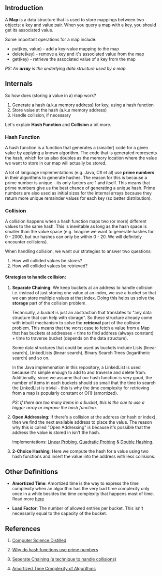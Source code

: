 ## Introduction
A **Map** is a data structure that is used to store mappings between two objects: a key and value pair. When you query a map with a key, you should get its associated value.

Some important operations for a map include:
* put(key, value) - add a key-value mapping to the map
* delete(key) - remove a key and it's associated value from the map
* get(key) - retrieve the associated value of a key from the map 

*PS: An **array** is the underlying data structure used by a map.*

## Internals
So how does (storing a value in a) map work?
1. Generate a hash (a.k.a memory address) for key, using a hash function
2. Store value at the hash (a.k.a memory address)
3. Handle collision, if necessary

Let's explain **Hash Function** and **Collision** a bit more.

### Hash Function
A hash function is a function that generates a (smaller) code for a given value by applying a known algorithm. The code that is generated represents the hash, which for us also doubles as the memory location where the value we want to store in our map will actually be stored. 

A lot of language implementations (e.g. Java, C# et al) use **prime numbers** in their algorithms to generate hashes. The reason for this is because a prime number is unique - its only factors are 1 and itself. This means that prime numbers give us the best chance of generating a unique hash. Prime numbers are also used as initial sizes for the internal arrays because they return more unique remainder values for each key (so better distribution).

### Collision
A collision happens when a hash function maps two (or more) different values to the same hash. This is inevitable as long as the hash space is smaller than the value space (e.g. Imagine we want to generate hashes for 0 - 2000, but our hashes can only be within 0 - 20. We will definitely encounter collisions). 

When handling collision, we want our strategies to answer two questions:
1. How will collided values be stores?
2. How will collided values be retrieved?

#### Strategies to handle collision:
1. **Separate Chaining**: We keep buckets at an address to handle collision i.e. instead of just storing one value at an index, we use a bucket so that we can store multiple values at that index. Doing this helps us solve the **storage** part of the collision problem. 

   Technically, a *bucket* is just an abstraction that translates to "any data structure that can help with storage". So these structure already come with inbuilt     mechanism to solve the **retrieval** part of the collision problem. This means that the worst case to fetch a value from a Map that has buckets at addresses =        time to find address (always constant) + time to traverse bucket (depends on the data structure).
   
   Some data structures that could be used as buckets include Lists (linear search), LinkedLists (linear search), Binary Search Trees (logarithmic search) and so on.
   
   In the Java implemenation in this repository, a LinkedList is used because it's simple enough to add to and traverse and delete from. Additionally, since we assume that our hash function is very good, the number of items in each buckets should so small that the time to search the LinkedList is trivial - this is why the time complexity for retrieving from a map is popularly constant or O(1) (amortized). 
   
   *PS: If there are too many items in a bucket, this is the cue to use a bigger array or improve the hash function.*

2. **Open Addressing**: If there's a collision at the address (or hash or index), then we find the next available address to
place the value. The reason why this is called "Open Addressing" is because it's possible that the address the value is
stored in isn't the hash.

   Implementations: [Linear Probing](https://en.wikipedia.org/wiki/Linear_probing), [Quadratic Probing](https://en.wikipedia.org/wiki/Quadratic_probing) & [Double Hashing](https://en.wikipedia.org/wiki/Double_hashing).

3. **2-Choice Hashing**: Here we compute the hash for a value using two hash functions and insert the value into the address
with less collisions.


## Other Definitions
* **Amortized Time**: Amortized time is the way to express the time complexity when an algorithm has the very bad time complexity only once in a while besides the time complexity that happens most of time. Read more [here](https://medium.com/@satorusasozaki/amortized-time-in-the-time-complexity-of-an-algorithm-6dd9a5d38045)

* **Load Factor**: The number of allowed entries per bucket. This isn't necessarily equal to the capacity of the bucket.

## References
1. [Computer Science Distilled](https://www.amazon.co.uk/Computer-Science-Distilled-Computational-Problems/dp/0997316020/ref=sr_1_1?adgrpid=52658140545&dchild=1&gclid=Cj0KCQjw8fr7BRDSARIsAK0Qqr6bz1aEFd_X517mpcZBAGaDJaeg-WARxB6mwEMMtupTPnTGI0a-1SIaAmH5EALw_wcB&hvadid=259122221401&hvdev=c&hvlocint=9041110&hvlocphy=1010294&hvnetw=g&hvqmt=e&hvrand=6311385300851562426&hvtargid=kwd-297429021778&hydadcr=17613_1817768&keywords=computer+science+distilled&qid=1602170396&sr=8-1&tag=googhydr-21)

2. [Why do hash functions use prime numbers](https://computinglife.wordpress.com/2008/11/20/why-do-hash-functions-use-prime-numbers/)

3. [Seperate Chaining (a technique to handle collisions)](https://en.wikipedia.org/wiki/Hash_table#Separate_chaining)

4. [Amortized Time Complexity of Algorithms](https://medium.com/@satorusasozaki/amortized-time-in-the-time-complexity-of-an-algorithm-6dd9a5d38045)
